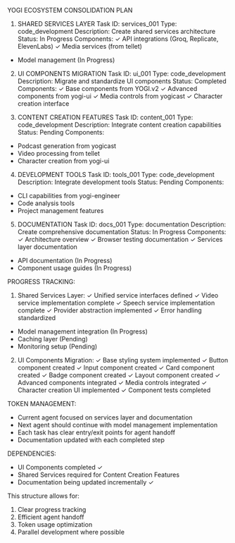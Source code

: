 YOGI ECOSYSTEM CONSOLIDATION PLAN

1. SHARED SERVICES LAYER
Task ID: services_001
Type: code_development
Description: Create shared services architecture
Status: In Progress
Components:
✓ API integrations (Groq, Replicate, ElevenLabs)
✓ Media services (from tellet)
- Model management (In Progress)

2. UI COMPONENTS MIGRATION
Task ID: ui_001
Type: code_development
Description: Migrate and standardize UI components
Status: Completed
Components:
✓ Base components from YOGI.v2
✓ Advanced components from yogi-ui
✓ Media controls from yogicast
✓ Character creation interface

3. CONTENT CREATION FEATURES
Task ID: content_001
Type: code_development
Description: Integrate content creation capabilities
Status: Pending
Components:
- Podcast generation from yogicast
- Video processing from tellet
- Character creation from yogi-ui

4. DEVELOPMENT TOOLS
Task ID: tools_001
Type: code_development
Description: Integrate development tools
Status: Pending
Components:
- CLI capabilities from yogi-engineer
- Code analysis tools
- Project management features

5. DOCUMENTATION
Task ID: docs_001
Type: documentation
Description: Create comprehensive documentation
Status: In Progress
Components:
✓ Architecture overview
✓ Browser testing documentation
✓ Services layer documentation
- API documentation (In Progress)
- Component usage guides (In Progress)

PROGRESS TRACKING:

1. Shared Services Layer:
✓ Unified service interfaces defined
✓ Video service implementation complete
✓ Speech service implementation complete
✓ Provider abstraction implemented
✓ Error handling standardized
- Model management integration (In Progress)
- Caching layer (Pending)
- Monitoring setup (Pending)

2. UI Components Migration:
✓ Base styling system implemented
✓ Button component created
✓ Input component created
✓ Card component created
✓ Badge component created
✓ Layout component created
✓ Advanced components integrated
✓ Media controls integrated
✓ Character creation UI implemented
✓ Component tests completed

TOKEN MANAGEMENT:
- Current agent focused on services layer and documentation
- Next agent should continue with model management implementation
- Each task has clear entry/exit points for agent handoff
- Documentation updated with each completed step

DEPENDENCIES:
- UI Components completed ✓
- Shared Services required for Content Creation Features
- Documentation being updated incrementally ✓

This structure allows for:
1. Clear progress tracking
2. Efficient agent handoff
3. Token usage optimization
4. Parallel development where possible
